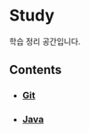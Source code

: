 # Study
학습 정리 공간입니다.

## Contents

- ### [Git](https://github.com/Heepie/Study/tree/master/Git)
- ### [Java](https://github.com/Heepie/Study/tree/master/Java)
